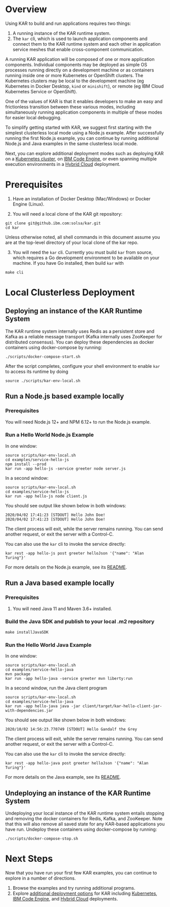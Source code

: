 # Overview

Using KAR to build and run applications requires two things:
1. A running instance of the KAR runtime system.
2. The `kar` cli, which is used to launch application components and
   connect them to the KAR runtime system and each other in
   application service meshes that enable cross-component
   communication.

A running KAR application will be composed of one or more application
components. Individual components may be deployed as simple OS
processes running directly on a development machine or as containers
running inside one or more Kubernetes or OpenShift clusters. The
Kubernetes clusters may be local to the development machine (eg
Kubernetes in Docker Desktop, `kind` or `minishift`), or remote (eg
IBM Cloud Kubernetes Service or OpenShift). 

One of the values of KAR is that it enables developers to make an easy
and frictionless transition between these various modes, including
simultaneously running application components in multiple of these
modes for easier local debugging.

To simplify getting started with KAR, we suggest first starting with
the simplest clusterless local mode using a Node.js example.
After successfully running the first Node.js example, you can continue
by running additional Node.js and Java examples in the same
clusterless local mode.

Next, you can explore additional deployment modes such as deploying
KAR on a [Kubernetes cluster](kar-deployments.md#kubernetes-and-openshift),
on [IBM Code Engine](kar-deployments.md#ibm-code-engine),
or even spanning multiple execution environments in a
[Hybrid Cloud](kar-deployments.md#hybrid-cloud) deployment.

# Prerequisites

1. Have an installation of Docker Desktop (Mac/Windows) or Docker Engine (Linux).

2.  You will need a local clone of the KAR git repository:
```shell
git clone git@github.ibm.com:solsa/kar.git
cd kar
```
Unless otherwise noted, all shell commands in this document assume
you are at the top-level directory of your local clone of the kar repo.

3. You will need the `kar` cli.  Currently you must build `kar` from
source, which requires a Go development environment to be available on
your machine. If you have Go installed, then build `kar` with
```shell
make cli
```

# Local Clusterless Deployment

## Deploying an instance of the KAR Runtime System

The KAR runtime system internally uses Redis as a persistent store and
Kafka as a reliable message transport (Kafka internally uses ZooKeeper
for distributed consensus).  You can deploy these
dependencies as docker containers using docker-compose by running:
```shell
./scripts/docker-compose-start.sh
```

After the script completes, configure your shell environment
to enable `kar` to access its runtime by doing
```shell
source ./scripts/kar-env-local.sh
```

## Run a Node.js based example locally

### Prerequisites

You will need Node.js 12+ and NPM 6.12+ to run the Node.js example.

###  Run a Hello World Node.js Example

In one window:
```shell
source scripts/kar-env-local.sh
cd examples/service-hello-js
npm install --prod 
kar run -app hello-js -service greeter node server.js
```

In a second window:
```shell
source scripts/kar-env-local.sh
cd examples/service-hello-js
kar run -app hello-js node client.js
```

You should see output like shown below in both windows:
```
2020/04/02 17:41:23 [STDOUT] Hello John Doe!
2020/04/02 17:41:23 [STDOUT] Hello John Doe!
```
The client process will exit, while the server remains running. You
can send another request, or exit the server with a Control-C.

You can also use the `kar` cli to invoke the service directly:
```shell
kar rest -app hello-js post greeter helloJson '{"name": "Alan Turing"}'
```

For more details on the Node.js example, see its [README](../examples/service-hello-js/README.md).

## Run a Java based example locally

### Prerequisites

1. You will need Java 11 and Maven 3.6+ installed.

### Build the Java SDK and publish to your local .m2 repository

```shell
make installJavaSDK
```

### Run the Hello World Java Example

In one window:
```shell
source scripts/kar-env-local.sh
cd examples/service-hello-java
mvn package
kar run -app hello-java -service greeter mvn liberty:run
```

In a second window, run the Java client program
```shell
source scripts/kar-env-local.sh
cd examples/service-hello-java
kar run -app hello-java java -jar client/target/kar-hello-client-jar-with-dependencies.jar
```

You should see output like shown below in both windows:
```
2020/10/02 14:56:23.770749 [STDOUT] Hello Gandalf the Grey
```
The client process will exit, while the server remains running. You
can send another request, or exit the server with a Control-C.

You can also use the `kar` cli to invoke the service directly:
```shell
kar rest -app hello-java post greeter helloJson '{"name": "Alan Turing"}'
```

For more details on the Java example, see its [README](../examples/service-hello-java/README.md).


## Undeploying an instance of the KAR Runtime System

Undeploying your local instance of the KAR runtime system entails stopping
and removing the docker containers for Redis, Kafka, and ZooKeeper. Note that
this will also remove all saved state for any KAR-based applications you have run. 
Undeploy these containers using docker-compose by running:
```shell
./scripts/docker-compose-stop.sh
```

# Next Steps

Now that you have run your first few KAR examples, you can continue to
explore in a number of directions.

1. Browse the examples and try running additional programs.
2. Explore [additional deployment options](kar-deployments.md)
   for KAR including [Kubernetes](kar-deployments.md#kubernetes-and-openshift),
   [IBM Code Engine](kar-deployments.md#ibm-code-engine),
   and [Hybrid Cloud](kar-deployments.md#hybrid-cloud) deployments.
